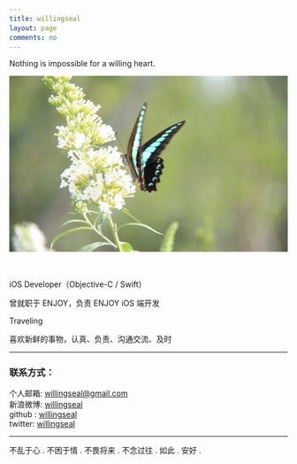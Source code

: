 ```yaml
---
title: willingseal
layout: page
comments: no
---
```


Nothing is impossible for a willing heart.

![image](/assets/images/2012-12-12-002.jpeg)

<br/>

iOS Developer（Objective-C / Swift）

曾就职于 ENJOY，负责 ENJOY iOS 端开发

Traveling

喜欢新鲜的事物，认真、负责、沟通交流、及时



----

### 联系方式：        

个人邮箱: [willingseal@gmail.com](mailto:willingseal@gmail.com)     
新浪微博: [willingseal](http://weibo.com/u/3315418250)	    
github : [willingseal](https://github.com/willingseal)        
twitter: [willingseal](https://twitter.com/willingseal)

----



不乱于心 . 不困于情  .   不畏将来 . 不念过往  .   如此 . 安好 . 

 <br/>

